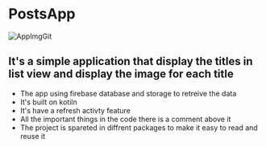 # PostsApp

![AppImgGit](https://user-images.githubusercontent.com/52779920/104915917-604a7b00-59a2-11eb-9e73-4ef5d77efcfe.png)

## It's a simple application that display the titles in list view and display the image for each title
- The app using firebase database and storage to retreive the data
- It's built on kotiln
- It's have a refresh activty feature
- All the important things in the code there is a comment above it
- The project is spareted in diffrent packages to make it easy to read and reuse it
